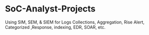 # SoC-Analyst-Projects
Using SIM, SEM, &amp; SIEM for Logs Collections, Aggregation, Rise Alert, Categorized ,Response, indexing, EDR, SOAR, etc.
